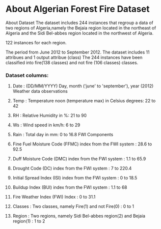 
# About Algerian Forest Fire Dataset

About Dataset
The dataset includes 244 instances that regroup a data of two regions of Algeria,namely the Bejaia region located in the northeast of Algeria and the Sidi Bel-abbes region located in the northwest of Algeria.

122 instances for each region.

The period from June 2012 to September 2012. The dataset includes 11 attribues and 1 output attribue (class) The 244 instances have been classified into fire(138 classes) and not fire (106 classes) classes.

### Dataset columns:

1. Date : (DD/MM/YYYY) Day, month ('june' to 'september'), year (2012) Weather data observations

2. Temp : Temperature noon (temperature max) in Celsius degrees: 22 to 42

3. RH : Relative Humidity in %: 21 to 90

4. Ws : Wind speed in km/h: 6 to 29

5. Rain : Total day in mm: 0 to 16.8 FWI Components

6. Fine Fuel Moisture Code (FFMC) index from the FWI system : 28.6 to 92.5

7. Duff Moisture Code (DMC) index from the FWI system : 1.1 to 65.9

8. Drought Code (DC) index from the FWI system : 7 to 220.4

9. Initial Spread Index (ISI) index from the FWI system : 0 to 18.5

10. Buildup Index (BUI) index from the FWI system : 1.1 to 68

11. Fire Weather Index (FWI) Index : 0 to 31.1

12. Classes : Two classes, namely Fire(1) and not Fire(0) : 0 to 1

13. Region : Two regions, namely Sidi Bel-abbes region(2) and Bejaia region(1) : 1 to 2
